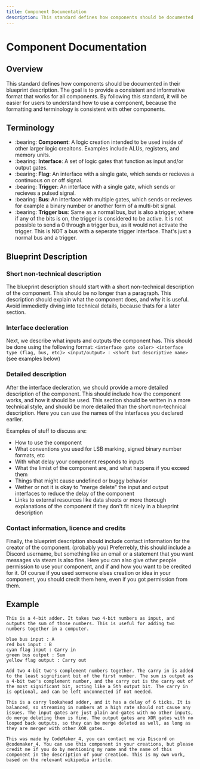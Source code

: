 ```yaml
---
title: Component Documentation
description: This standard defines how components should be documented in their blueprint description.
---
```


# Component Documentation

## Overview

This standard defines how components should be documented in their blueprint description. The goal is to provide a consistent and informative format that works for all components. By following this standard, it will be easier for users to understand how to use a component, because the formatting and terminology is consistent with other components.

## Terminology

- :bearing: **Component**: A logic creation intended to be used inside of other larger logic creaitons. Examples include ALUs, registers, and memory units.
- :bearing: **Interface**: A set of logic gates that function as input and/or output gates.
- :bearing: **Flag**: An interface with a single gate, which sends or recieves a continuous on or off signal.
- :bearing: **Trigger**: An interface with a single gate, which sends or recieves a pulsed signal.
- :bearing: **Bus**: An interface with multiple gates, which sends or recieves for example a binary number or another form of a multi-bit signal.
- :bearing: **Trigger bus**: Same as a normal bus, but is also a trigger, where if any of the bits is on, the trigger is considered to be active. It is not possible to send a 0 through a trigger bus, as it would not activate the trigger. This is NOT a bus with a seperate trigger interface. That's just a normal bus and a trigger.

## Blueprint Description
### Short non-technical description
The blueprint description should start with a short non-technical description of the component. This should be no longer than a paragraph. This description should explain what the component does, and why it is useful. Avoid immedietly diving into technical details, because thats for a later section.

### Interface decleration
Next, we describe what inputs and outputs the component has. This should be done using the following format:
`<interface gate color> <interface type (flag, bus, etc)> <input/output> : <short but descriptive name>`
(see examples below)

### Detailed description
After the interface decleration, we should provide a more detailed description of the component. This should include how the component works, and how it should be used. This section should be written in a more technical style, and should be more detailed than the short non-technical description. Here you can use the names of the interfaces you declared earlier.

Examples of stuff to discuss are:
- How to use the component
- What conventions you used for LSB marking, signed binary number formats, etc
- With what delay your component responds to inputs
- What the limist of the component are, and what happens if you exceed them
- Things that might cause undefined or buggy behavior
- Wether or not it is okay to "merge delete" the input and output interfaces to reduce the delay of the component
- Links to external resources like data sheets or more thorough explanations of the component if they don't fit nicely in a blueprint description

### Contact information, licence and credits
Finally, the blueprint description should include contact information for the creator of the component. (probably you) Preferrebly, this should include a Discord username, but something like an email or a statement that you want messages via steam is also fine.
Here you can also give other people permission to use your component, and if and how you want to be credited for it.
Of course if you used someone elses creation or idea in your component, you should credit them here, even if you got permission from them.

## Example
```
This is a 4-bit adder. It takes two 4-bit numbers as input, and outputs the sum of those numbers. This is useful for adding two numbers together in a computer.

blue bus input : A
red bus input : B
cyan flag input : Carry in
green bus output : Sum
yellow flag output : Carry out

Add two 4-bit two's complement numbers together. The carry in is added to the least significant bit of the first number. The sum is output as a 4-bit two's complement number, and the carry out is the carry out of the most significant bit, acting like a 5th output bit. The carry in is optional, and can be left unconnected if not needed.

This is a carry lookahead adder, and it has a delay of 6 ticks. It is balanced, so streaming in numbers at a high rate should not cause any issues. The input gates are just plain and-gates with no other inputs, do merge deleting them is fine. The output gates are XOR gates with no looped back outputs, so they can be merge deleted as well, as long as they are merger with other XOR gates.

This was made by CodeMaker_4, you can contact me via Discord on @codemaker_4. You can use this component in your creations, but please credit me if you do by mentioning my name and the name of this component in the description of your creation. This is my own work, based on the relevant wikipedia article.
```
